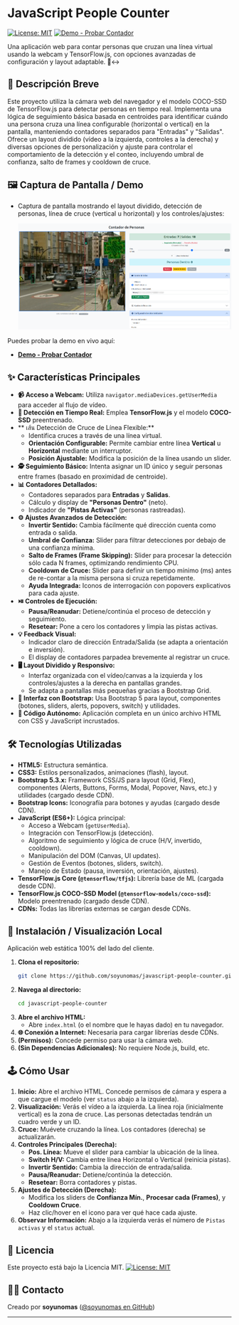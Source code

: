 # JavaScript People Counter

[![License: MIT](https://img.shields.io/badge/License-MIT-yellow.svg)](https://opensource.org/licenses/MIT) [![Demo - Probar Contador](https://img.shields.io/badge/Demo-Probar_Contador-brightgreen)](https://soyunomas.github.io/javascript-people-counter/) 

Una aplicación web para contar personas que cruzan una línea virtual usando la webcam y TensorFlow.js, con opciones avanzadas de configuración y layout adaptable. 🚶↔️

## 📝 Descripción Breve

Este proyecto utiliza la cámara web del navegador y el modelo COCO-SSD de TensorFlow.js para detectar personas en tiempo real. Implementa una lógica de seguimiento básica basada en centroides para identificar cuándo una persona cruza una línea configurable (horizontal o vertical) en la pantalla, manteniendo contadores separados para "Entradas" y "Salidas". Ofrece un layout dividido (vídeo a la izquierda, controles a la derecha) y diversas opciones de personalización y ajuste para controlar el comportamiento de la detección y el conteo, incluyendo umbral de confianza, salto de frames y cooldown de cruce.

## 🖼️ Captura de Pantalla / Demo

*   Captura de pantalla mostrando el layout dividido, detección de personas, línea de cruce (vertical u horizontal) y los controles/ajustes:

    ![Captura de Pantalla del Contador de Personas](screenshot.png)

Puedes probar la demo en vivo aquí:

*   **[Demo - Probar Contador](https://soyunomas.github.io/javascript-people-counter/)**

## ✨ Características Principales

*   **📹 Acceso a Webcam:** Utiliza `navigator.mediaDevices.getUserMedia` para acceder al flujo de vídeo.
*   **🤖 Detección en Tiempo Real:** Emplea **TensorFlow.js** y el modelo **COCO-SSD** preentrenado.
*   ** เส้น Detección de Cruce de Línea Flexible:**
    *   Identifica cruces a través de una línea virtual.
    *   **Orientación Configurable:** Permite cambiar entre línea **Vertical** u **Horizontal** mediante un interruptor.
    *   **Posición Ajustable:** Modifica la posición de la línea usando un slider.
*   **🕵️ Seguimiento Básico:** Intenta asignar un ID único y seguir personas entre frames (basado en proximidad de centroide).
*   **📊 Contadores Detallados:**
    *   Contadores separados para **Entradas** y **Salidas**.
    *   Cálculo y display de **"Personas Dentro"** (neto).
    *   Indicador de **"Pistas Activas"** (personas rastreadas).
*   **⚙️ Ajustes Avanzados de Detección:**
    *   **Invertir Sentido:** Cambia fácilmente qué dirección cuenta como entrada o salida.
    *   **Umbral de Confianza:** Slider para filtrar detecciones por debajo de una confianza mínima.
    *   **Salto de Frames (Frame Skipping):** Slider para procesar la detección sólo cada N frames, optimizando rendimiento CPU.
    *   **Cooldown de Cruce:** Slider para definir un tiempo mínimo (ms) antes de re-contar a la misma persona si cruza repetidamente.
    *   **Ayuda Integrada:** Iconos de interrogación con popovers explicativos para cada ajuste.
*   **⏯️ Controles de Ejecución:**
    *   **Pausa/Reanudar:** Detiene/continúa el proceso de detección y seguimiento.
    *   **Resetear:** Pone a cero los contadores y limpia las pistas activas.
*   **💡 Feedback Visual:**
    *   Indicador claro de dirección Entrada/Salida (se adapta a orientación e inversión).
    *   El display de contadores parpadea brevemente al registrar un cruce.
*   **🖥️ Layout Dividido y Responsivo:**
    *   Interfaz organizada con el vídeo/canvas a la izquierda y los controles/ajustes a la derecha en pantallas grandes.
    *   Se adapta a pantallas más pequeñas gracias a Bootstrap Grid.
*   **🎨 Interfaz con Bootstrap:** Usa Bootstrap 5 para layout, componentes (botones, sliders, alerts, popovers, switch) y utilidades.
*   **🧩 Código Autónomo:** Aplicación completa en un único archivo HTML con CSS y JavaScript incrustados.

## 🛠️ Tecnologías Utilizadas

*   **HTML5:** Estructura semántica.
*   **CSS3:** Estilos personalizados, animaciones (flash), layout.
*   **Bootstrap 5.3.x:** Framework CSS/JS para layout (Grid, Flex), componentes (Alerts, Buttons, Forms, Modal, Popover, Navs, etc.) y utilidades (cargado desde CDN).
*   **Bootstrap Icons:** Iconografía para botones y ayudas (cargado desde CDN).
*   **JavaScript (ES6+):** Lógica principal:
    *   Acceso a Webcam (`getUserMedia`).
    *   Integración con TensorFlow.js (detección).
    *   Algoritmo de seguimiento y lógica de cruce (H/V, invertido, cooldown).
    *   Manipulación del DOM (Canvas, UI updates).
    *   Gestión de Eventos (botones, sliders, switch).
    *   Manejo de Estado (pausa, inversión, orientación, ajustes).
*   **TensorFlow.js Core (`@tensorflow/tfjs`):** Librería base de ML (cargada desde CDN).
*   **TensorFlow.js COCO-SSD Model (`@tensorflow-models/coco-ssd`):** Modelo preentrenado (cargado desde CDN).
*   **CDNs:** Todas las librerías externas se cargan desde CDNs.

## 🚀 Instalación / Visualización Local

Aplicación web estática 100% del lado del cliente.

1.  **Clona el repositorio:**
    ```bash
    git clone https://github.com/soyunomas/javascript-people-counter.git
    ```
2.  **Navega al directorio:**
    ```bash
    cd javascript-people-counter
    ```
3.  **Abre el archivo HTML:**
    *   Abre `index.html` (o el nombre que le hayas dado) en tu navegador.
4.  **🌐 Conexión a Internet:** Necesaria para cargar librerías desde CDNs.
5.  **(Permisos):** Concede permiso para usar la cámara web.
6.  **(Sin Dependencias Adicionales):** No requiere Node.js, build, etc.

## 🕹️ Cómo Usar

1.  **Inicio:** Abre el archivo HTML. Concede permisos de cámara y espera a que cargue el modelo (ver `status` abajo a la izquierda).
2.  **Visualización:** Verás el vídeo a la izquierda. La línea roja (inicialmente vertical) es la zona de cruce. Las personas detectadas tendrán un cuadro verde y un ID.
3.  **Cruce:** Muévete cruzando la línea. Los contadores (derecha) se actualizarán.
4.  **Controles Principales (Derecha):**
    *   **Pos. Línea:** Mueve el slider para cambiar la ubicación de la línea.
    *   **Switch H/V:** Cambia entre línea Horizontal o Vertical (reinicia pistas).
    *   **Invertir Sentido:** Cambia la dirección de entrada/salida.
    *   **Pausa/Reanudar:** Detiene/continúa la detección.
    *   **Resetear:** Borra contadores y pistas.
5.  **Ajustes de Detección (Derecha):**
    *   Modifica los sliders de **Confianza Mín.**, **Procesar cada (Frames)**, y **Cooldown Cruce**.
    *   Haz clic/hover en el icono <i class="bi bi-question-circle"></i> para ver qué hace cada ajuste.
6.  **Observar Información:** Abajo a la izquierda verás el número de `Pistas activas` y el `status` actual.

## 📄 Licencia

Este proyecto está bajo la Licencia MIT.
[![License: MIT](https://img.shields.io/badge/License-MIT-yellow.svg)](https://opensource.org/licenses/MIT)

## 🧑‍💻 Contacto

Creado por **soyunomas** ([@soyunomas en GitHub](https://github.com/soyunomas))

---
